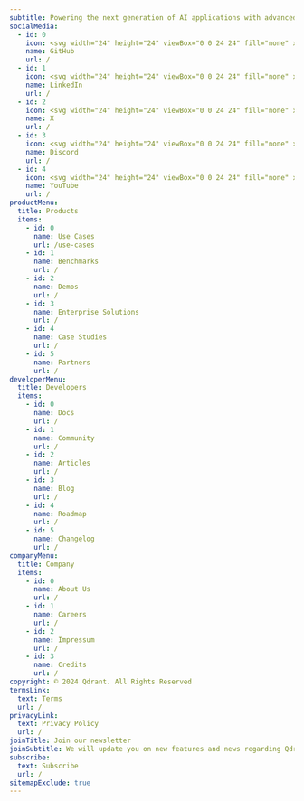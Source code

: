 ```yaml
---
subtitle: Powering the next generation of AI applications with advanced, high-performant vector similarity search technology.
socialMedia:
  - id: 0
    icon: <svg width="24" height="24" viewBox="0 0 24 24" fill="none" xmlns="http://www.w3.org/2000/svg"><g clip-path="url(#clip0_1841_958)"><path fill-rule="evenodd" clip-rule="evenodd" d="M12 0.299805C5.35 0.299805 0 5.6498 0 12.2998C0 17.5998 3.45 22.0998 8.2 23.6998C8.8 23.7998 9 23.4498 9 23.0998C9 22.7998 9 22.0498 9 21.0498C5.65 21.7998 4.95 19.4498 4.95 19.4498C4.4 18.0498 3.6 17.6998 3.6 17.6998C2.5 16.9498 3.7 16.9498 3.7 16.9498C4.9 17.0498 5.55 18.1998 5.55 18.1998C6.6 20.0498 8.35 19.4998 9.05 19.1998C9.15 18.3998 9.45 17.8998 9.8 17.5998C7.15 17.2998 4.35 16.2498 4.35 11.6498C4.35 10.3498 4.8 9.2498 5.6 8.4498C5.5 8.1498 5.05 6.9498 5.7 5.2498C5.7 5.2498 6.7 4.9498 9 6.4998C9.95 6.2498 11 6.0998 12 6.0998C13 6.0998 14.05 6.2498 15 6.4998C17.3 4.9498 18.3 5.2498 18.3 5.2498C18.95 6.8998 18.55 8.0998 18.4 8.4498C19.15 9.2998 19.65 10.3498 19.65 11.6498C19.65 16.2498 16.85 17.2498 14.15 17.5498C14.6 17.8998 14.95 18.6498 14.95 19.7498C14.95 21.3498 14.95 22.6498 14.95 23.0498C14.95 23.3498 15.15 23.7498 15.8 23.6498C20.55 22.0998 24 17.5998 24 12.2998C24 5.6498 18.65 0.299805 12 0.299805Z" fill="#F0F3FA"/></g><defs><clipPath id="clip0_1841_958"><rect width="24" height="24" fill="white"/></clipPath></defs></svg>
    name: GitHub
    url: /
  - id: 1
    icon: <svg width="24" height="24" viewBox="0 0 24 24" fill="none" xmlns="http://www.w3.org/2000/svg"><g clip-path="url(#clip0_1841_961)"><path d="M21.75 0.75H2.25C1.85218 0.75 1.47064 0.908035 1.18934 1.18934C0.908035 1.47064 0.75 1.85218 0.75 2.25V21.75C0.75 22.1478 0.908035 22.5294 1.18934 22.8107C1.47064 23.092 1.85218 23.25 2.25 23.25H21.75C22.1478 23.25 22.5294 23.092 22.8107 22.8107C23.092 22.5294 23.25 22.1478 23.25 21.75V2.25C23.25 1.85218 23.092 1.47064 22.8107 1.18934C22.5294 0.908035 22.1478 0.75 21.75 0.75ZM7.41525 19.9455H4.0305V9.1875H7.41525V19.9455ZM5.7225 7.71075C5.33338 7.70956 4.95333 7.59309 4.63036 7.37604C4.30739 7.15899 4.05599 6.8511 3.9079 6.49126C3.75981 6.13141 3.72167 5.73575 3.79831 5.35425C3.87495 4.97275 4.06293 4.62251 4.3385 4.34778C4.61408 4.07304 4.96488 3.88613 5.34662 3.81065C5.72835 3.73517 6.1239 3.77451 6.48329 3.92369C6.84268 4.07288 7.1498 4.32522 7.36587 4.64885C7.58193 4.97248 7.69725 5.35287 7.69725 5.742C7.69735 6.00107 7.6463 6.25762 7.54702 6.49691C7.44774 6.73621 7.30219 6.95355 7.11872 7.13646C6.93525 7.31938 6.71746 7.46426 6.47787 7.56282C6.23827 7.66137 5.98157 7.71164 5.7225 7.71075ZM19.9657 19.9455H16.65V14.742C16.65 13.4768 16.65 11.9295 14.8875 11.9295C13.125 11.9295 12.9127 13.266 12.9127 14.6715V20.016H9.6V9.1875H12.702V10.6642H12.7725C13.0924 10.1111 13.5567 9.65537 14.1156 9.34571C14.6746 9.03606 15.3072 8.88415 15.9457 8.90625C19.3305 8.90625 19.965 11.1562 19.965 14.0392L19.9657 19.9455Z" fill="#F0F3FA"/></g><defs><clipPath id="clip0_1841_961"><rect width="24" height="24" fill="white"/></clipPath></defs></svg>
    name: LinkedIn
    url: /
  - id: 2
    icon: <svg width="24" height="24" viewBox="0 0 24 24" fill="none" xmlns="http://www.w3.org/2000/svg"><path d="M10.8423 15.1515L4.40655 22.5H0.841797L9.1773 12.978L10.8423 15.1515Z" fill="#F0F3FA"/><path d="M12.7881 8.241L18.6808 1.5H22.2433L14.4381 10.4265L12.7881 8.241Z" fill="#F0F3FA"/><path d="M23.6158 22.5H16.4465L0.383789 1.5H7.73454L23.6158 22.5ZM17.4298 20.3678H19.4038L6.66204 3.5205H4.54404L17.4298 20.3678Z" fill="#F0F3FA"/></svg>
    name: X
    url: /
  - id: 3
    icon: <svg width="24" height="24" viewBox="0 0 24 24" fill="none" xmlns="http://www.w3.org/2000/svg"><path fill-rule="evenodd" clip-rule="evenodd" d="M5 1C2.79086 1 1 2.79086 1 5V19C1 21.2091 2.79086 23 5 23H19C21.2091 23 23 21.2091 23 19V5C23 2.79086 21.2091 1 19 1H5ZM16.3683 18.5964C16.3683 18.5964 15.8027 17.9208 15.3314 17.3238C16.4701 17.0557 17.4774 16.3935 18.1749 15.4543C17.6098 15.8317 17.0037 16.1438 16.3683 16.3846C15.6374 16.6966 14.873 16.9233 14.0903 17.0602C12.7448 17.3079 11.3649 17.3026 10.0213 17.0445C9.23256 16.8901 8.45954 16.664 7.71193 16.3689C7.08195 16.1284 6.48116 15.8174 5.92097 15.442C6.59328 16.3616 7.56575 17.0173 8.67025 17.2958C8.19895 17.8928 7.61767 18.5998 7.61767 18.5998C4.14571 18.4898 2.82605 16.2091 2.82605 16.2091C2.87704 13.0242 3.65058 9.89242 5.08832 7.05004C6.35356 6.05636 7.89607 5.47998 9.5029 5.40046L9.66 5.58899C8.14826 5.96312 6.73755 6.66579 5.52821 7.64703C5.52821 7.64703 5.87383 7.4585 6.45511 7.19143C7.58438 6.67595 8.78793 6.34193 10.0213 6.20168C10.1093 6.18348 10.1986 6.17297 10.2884 6.17026C11.3412 6.0331 12.4066 6.02255 13.4619 6.13884C15.1214 6.32817 16.7278 6.84028 18.1907 7.64634C17.0426 6.71186 15.7093 6.0318 14.2788 5.65114L14.4988 5.39978C16.1056 5.4793 17.6481 6.05568 18.9133 7.04935C20.3511 9.89174 21.1246 13.0235 21.1756 16.2084C21.1756 16.2084 19.8402 18.4864 16.3683 18.5964ZM9.06284 11.2616C8.62563 11.2983 8.21817 11.498 7.9212 11.821C7.62423 12.1439 7.45941 12.5667 7.45941 13.0054C7.45941 13.4442 7.62423 13.8669 7.9212 14.1899C8.21817 14.5129 8.62563 14.7125 9.06284 14.7493C9.50005 14.7125 9.90751 14.5129 10.2045 14.1899C10.5015 13.8669 10.6663 13.4442 10.6663 13.0054C10.6663 12.5667 10.5015 12.1439 10.2045 11.821C9.90751 11.498 9.50005 11.2983 9.06284 11.2616ZM14.8005 11.2616C14.4493 11.2319 14.0974 11.3089 13.7907 11.4825C13.4841 11.6561 13.237 11.9183 13.0818 12.2347C12.9266 12.5511 12.8706 12.907 12.921 13.2557C12.9714 13.6045 13.1259 13.93 13.3644 14.1894C13.6028 14.4489 13.9141 14.6304 14.2573 14.71C14.6006 14.7897 14.96 14.7639 15.2883 14.6359C15.6167 14.508 15.8987 14.2839 16.0976 13.993C16.2965 13.702 16.4029 13.3578 16.4029 13.0054C16.4124 12.7854 16.3783 12.5657 16.3026 12.3588C16.2269 12.152 16.1112 11.9622 15.962 11.8002C15.8128 11.6381 15.6331 11.5072 15.4332 11.4148C15.2333 11.3223 15.0171 11.2703 14.7971 11.2616H14.8005Z" fill="#F0F3FA"/></svg>
    name: Discord
    url: /
  - id: 4
    icon: <svg width="24" height="24" viewBox="0 0 24 24" fill="none" xmlns="http://www.w3.org/2000/svg"><path d="M23.775 7.1999C23.775 7.1999 23.55 5.5499 22.8 4.7999C21.9 3.8249 20.85 3.8249 20.4 3.7499C17.025 3.5249 12 3.5249 12 3.5249C12 3.5249 6.975 3.5249 3.6 3.7499C3.15 3.8249 2.1 3.8249 1.2 4.7999C0.45 5.5499 0.225 7.1999 0.225 7.1999C0.225 7.1999 0 9.1499 0 11.0999V12.8999C0 14.8499 0.225 16.7999 0.225 16.7999C0.225 16.7999 0.45 18.4499 1.2 19.1999C2.1 20.1749 3.3 20.0999 3.825 20.2499C5.775 20.3999 12 20.4749 12 20.4749C12 20.4749 17.025 20.4749 20.4 20.2499C20.85 20.1749 21.9 20.1749 22.8 19.1999C23.55 18.4499 23.775 16.7999 23.775 16.7999C23.775 16.7999 24 14.8499 24 12.8999V11.0999C24 9.1499 23.775 7.1999 23.775 7.1999ZM9.525 15.1499V8.3999L15.975 11.7749L9.525 15.1499Z" fill="#F0F3FA"/></svg>
    name: YouTube
    url: /
productMenu:
  title: Products
  items:
    - id: 0
      name: Use Cases
      url: /use-cases
    - id: 1
      name: Benchmarks
      url: /
    - id: 2
      name: Demos
      url: /
    - id: 3
      name: Enterprise Solutions
      url: /
    - id: 4
      name: Case Studies
      url: /
    - id: 5
      name: Partners
      url: /
developerMenu:
  title: Developers
  items:
    - id: 0
      name: Docs
      url: /
    - id: 1
      name: Community
      url: /
    - id: 2
      name: Articles
      url: /
    - id: 3
      name: Blog
      url: /
    - id: 4
      name: Roadmap
      url: /
    - id: 5
      name: Changelog
      url: /
companyMenu:
  title: Company
  items:
    - id: 0
      name: About Us
      url: /
    - id: 1
      name: Careers
      url: /
    - id: 2
      name: Impressum
      url: /
    - id: 3
      name: Credits
      url: /
copyright: © 2024 Qdrant. All Rights Reserved
termsLink:
  text: Terms
  url: /
privacyLink:
  text: Privacy Policy
  url: /
joinTitle: Join our newsletter
joinSubtitle: We will update you on new features and news regarding Qdrant and Vector Similarity Search.
subscribe:
  text: Subscribe
  url: /
sitemapExclude: true
---
```

